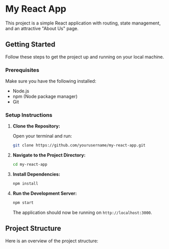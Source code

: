 # My React App

This project is a simple React application with routing, state management, and an attractive "About Us" page.

## Getting Started

Follow these steps to get the project up and running on your local machine.

### Prerequisites

Make sure you have the following installed:
- Node.js
- npm (Node package manager)
- Git

### Setup Instructions

1. **Clone the Repository:**

    Open your terminal and run:
    ```sh
    git clone https://github.com/yourusername/my-react-app.git
    ```

2. **Navigate to the Project Directory:**

    ```sh
    cd my-react-app
    ```

3. **Install Dependencies:**

    ```sh
    npm install
    ```

4. **Run the Development Server:**

    ```sh
    npm start
    ```

    The application should now be running on `http://localhost:3000`.

## Project Structure

Here is an overview of the project structure:

